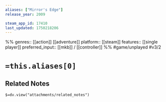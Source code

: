 ```yaml
---
aliases: ["Mirror's Edge"]
release_year: 2009

steam_app_id: 17410
last_updated: 1750218206
---
```

%%
genres:: [[action]] [[adventure]]
platform:: [[steam]]
features:: [[single player]]
preferred_input:: [[mkb]] / [[controller]]
%%
#game/unplayed
#v3/2

# `=this.aliases[0]`
## Related Notes
`$=dv.view("attachments/related_notes")`